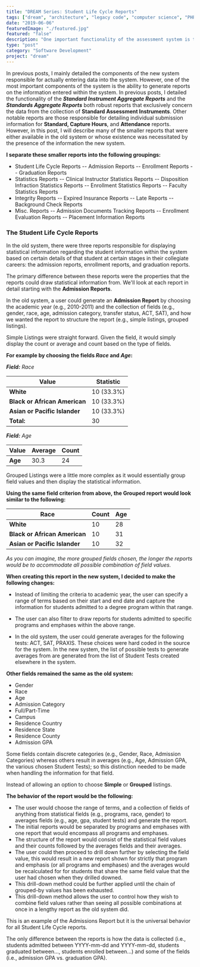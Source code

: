 ```yaml
---
title: "DREAM Series: Student Life Cycle Reports"
tags: ["dream", "architecture", "legacy code", "computer science", "PHP", "MySQL", "jQuery", "LAMP"]
date: "2019-06-06"
featuredImage: "./featured.jpg"
featured: "false"
description: "One important functionality of the assessment system is the ability to generate statistical reports for students in each phase of their academic careers such as Admission, Enrollment, and Graduation."
type: "post"
category: "Software Development"
project: "dream"
---
```


In previous posts, I mainly detailed the components of the new system responsible for actually entering data into the system. However, one of the most important components of the system is the ability to generate reports on the information entered within the system. In previous posts, I detailed the functionality of the ***Standard Instrument Aggregate Reports*** and the ***Standards Aggregate Reports*** both robust reports that exclusively concern the data from the collection of **Standard Assessment Instruments**. Other notable reports are those responsible for detailing individual submission information for **Standard, Capture Hours**, and **Attendance** reports. However, in this post, I will describe many of the smaller reports that were either available in the old system or whose existence was necessitated by the presence of the information the new system.

**I separate these smaller reports into the following groupings:**

- Student Life Cycle Reports
	-- Admission Reports
	-- Enrollment Reports
	-- Graduation Reports
- Statistics Reports
--  Clinical Instructor Statistics Reports
-- Disposition Infraction Statistics Reports
-- Enrollment Statistics Reports
-- Faculty Statistics Reports
- Integrity Reports
-- Expired Insurance Reports
-- Late Reports
-- Background Check Reports
 - Misc. Reports
 -- Admission Documents Tracking Reports
 -- Enrollment Evaluation Reports
 -- Placement Information Reports 

### The Student Life Cycle Reports 

In the old system, there were three reports responsible for displaying statistical information regarding the student information within the system based on certain details of that student at certain stages in their collegiate careers: the admission reports, enrollment reports, and graduation reports.

The primary difference between these reports were the properties that the reports could draw statistical information from. We'll look at each report in detail starting with the **Admission Reports**.

In the old system, a user could generate an **Admission Report** by choosing the academic year (e.g., 2010-2011) and the collection of fields (e.g., gender, race, age, admission category, transfer status, ACT, SAT), and how we wanted the report to structure the report (e.g., simple listings, grouped listings).

Simple Listings were straight forward. Given the field, it would simply display the count or average and count based on the type of fields.

**For example by choosing the fields *Race* and *Age*:**

***Field:** Race*

| Value | Statistic |
|--|--|
| **White** | 10 (33.3%) |
| **Black or African American** | 10 (33.3%) |
| **Asian or Pacific Islander** | 10 (33.3%) |
| **Total:** | 30 |

***Field:** Age*

| Value | Average | Count |
|--|--|--|
| **Age** | 30.3 | 24 |

Grouped Listings were a little more complex as it would essentially group field values and then display the statistical information. 

**Using the same field criterion from above, the Grouped report would look similar to the following:**

| Race | Count | Age |
| -- | -- | -- |
| **White** | 10 | 28 |
| **Black or African American** | 10 | 31 |
| **Asian or Pacific Islander** | 10 | 32 |

*As you can imagine, the more grouped fields chosen, the longer the reports would be to accommodate all possible combination of field values.*

**When creating this report in the new system, I decided to make the following changes:** 

- Instead of limiting the criteria to academic year, the user can specify a range of terms based on their start and end date and capture the information for students admitted to a degree program within that range.

- The user can also filter to draw reports for students admitted to specific programs and emphases within the above range.

- In the old system, the user could generate averages for the following tests: ACT, SAT, PRAXIS. These choices were hard coded in the source for the system. In the new system, the list of possible tests to generate averages from are generated from the list of Student Tests created elsewhere in the system.

**Other fields remained the same as the old system:**
- Gender
- Race
- Age
- Admission Category
- Full/Part-Time
- Campus
- Residence Country
- Residence State
- Residence County
- Admission GPA

Some fields contain discrete categories (e.g., Gender, Race, Admission Categories) whereas others result in averages (e.g., Age, Admission GPA, the various chosen Student Tests); so this distinction needed to be made when handling the information for that field.

Instead of allowing an option to choose **Simple** or **Grouped** listings. 

**The behavior of the report would be the following:**

- The user would choose the range of terms, and a collection of fields of anything from statistical fields (e.g., programs, race, gender) to averages fields (e.g., age, gpa, student tests) and generate the report.
- The initial reports would be separated by programs and emphases with one report that would encompass all programs and emphases.
- The structure of the report would consist of the statistical field values and their counts followed by the averages fields and their averages.
- The user could then proceed to drill down further by selecting the field value, this would result in a new report shown for strictly that program and emphasis (or all programs and emphases) and the averages would be recalculated for for students that share the same field value that the user had chosen when they drilled downed.
- This drill-down method could be further applied until the chain of grouped-by values has been exhausted.
- This drill-down method allows the user to control how they wish to combine field values rather than seeing all possible combinations at once in a lengthy report as the old system did.

This is an example of the Admissions Report but it is the universal behavior for all Student Life Cycle reports. 

The only difference between the reports is how the data is collected (i.e., students admitted between YYYY-mm-dd and YYYY-mm-dd, students graduated between..., students enrolled between...) and some of the fields (i.e., admission GPA vs. graduation GPA).





